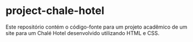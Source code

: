 # project-chale-hotel
Este repositório contém o código-fonte para um projeto acadêmico de um site para um Chalé Hotel desenvolvido utilizando HTML e CSS.
